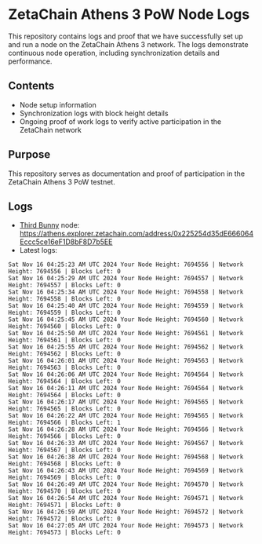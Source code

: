 # ZetaChain Athens 3 PoW Node Logs
This repository contains logs and proof that we have successfully set up and run a node on the ZetaChain Athens 3 network. The logs demonstrate continuous node operation, including synchronization details and performance.

## Contents
- Node setup information
- Synchronization logs with block height details
- Ongoing proof of work logs to verify active participation in the ZetaChain network

## Purpose
This repository serves as documentation and proof of participation in the ZetaChain Athens 3 PoW testnet.

## Logs

- [Third Bunny](https://thirdbunny.xyz/) node: https://athens.explorer.zetachain.com/address/0x225254d35dE666064Eccc5ce16eF1D8bF8D7b5EE
- Latest logs:
```
Sat Nov 16 04:25:23 AM UTC 2024 Your Node Height: 7694556 | Network Height: 7694556 | Blocks Left: 0
Sat Nov 16 04:25:29 AM UTC 2024 Your Node Height: 7694557 | Network Height: 7694557 | Blocks Left: 0
Sat Nov 16 04:25:34 AM UTC 2024 Your Node Height: 7694558 | Network Height: 7694558 | Blocks Left: 0
Sat Nov 16 04:25:40 AM UTC 2024 Your Node Height: 7694559 | Network Height: 7694559 | Blocks Left: 0
Sat Nov 16 04:25:45 AM UTC 2024 Your Node Height: 7694560 | Network Height: 7694560 | Blocks Left: 0
Sat Nov 16 04:25:50 AM UTC 2024 Your Node Height: 7694561 | Network Height: 7694561 | Blocks Left: 0
Sat Nov 16 04:25:55 AM UTC 2024 Your Node Height: 7694562 | Network Height: 7694562 | Blocks Left: 0
Sat Nov 16 04:26:01 AM UTC 2024 Your Node Height: 7694563 | Network Height: 7694563 | Blocks Left: 0
Sat Nov 16 04:26:06 AM UTC 2024 Your Node Height: 7694564 | Network Height: 7694564 | Blocks Left: 0
Sat Nov 16 04:26:11 AM UTC 2024 Your Node Height: 7694564 | Network Height: 7694564 | Blocks Left: 0
Sat Nov 16 04:26:17 AM UTC 2024 Your Node Height: 7694565 | Network Height: 7694565 | Blocks Left: 0
Sat Nov 16 04:26:22 AM UTC 2024 Your Node Height: 7694565 | Network Height: 7694566 | Blocks Left: 1
Sat Nov 16 04:26:28 AM UTC 2024 Your Node Height: 7694566 | Network Height: 7694566 | Blocks Left: 0
Sat Nov 16 04:26:33 AM UTC 2024 Your Node Height: 7694567 | Network Height: 7694567 | Blocks Left: 0
Sat Nov 16 04:26:38 AM UTC 2024 Your Node Height: 7694568 | Network Height: 7694568 | Blocks Left: 0
Sat Nov 16 04:26:43 AM UTC 2024 Your Node Height: 7694569 | Network Height: 7694569 | Blocks Left: 0
Sat Nov 16 04:26:49 AM UTC 2024 Your Node Height: 7694570 | Network Height: 7694570 | Blocks Left: 0
Sat Nov 16 04:26:54 AM UTC 2024 Your Node Height: 7694571 | Network Height: 7694571 | Blocks Left: 0
Sat Nov 16 04:26:59 AM UTC 2024 Your Node Height: 7694572 | Network Height: 7694572 | Blocks Left: 0
Sat Nov 16 04:27:05 AM UTC 2024 Your Node Height: 7694573 | Network Height: 7694573 | Blocks Left: 0
```

